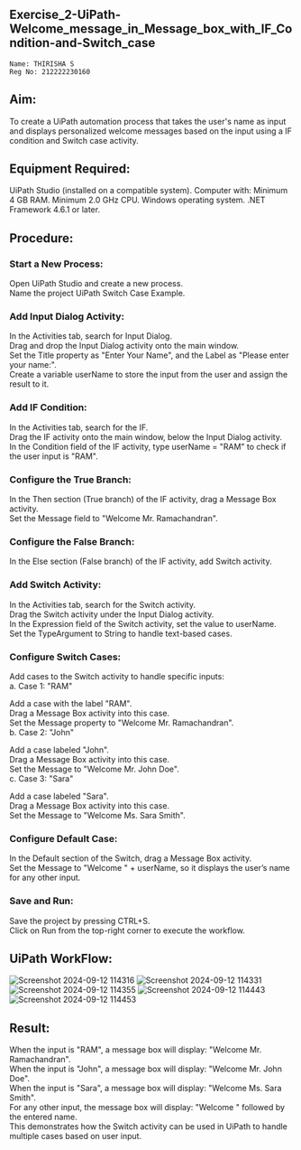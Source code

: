 ## Exercise_2-UiPath-Welcome_message_in_Message_box_with_IF_Condition-and-Switch_case
```
Name: THIRISHA S
Reg No: 212222230160
```
## Aim:

To create a UiPath automation process that takes the user's name as input and displays personalized welcome messages based on the input using a IF condition and Switch case activity.

## Equipment Required:

UiPath Studio (installed on a compatible system).
Computer with:
Minimum 4 GB RAM.
Minimum 2.0 GHz CPU.
Windows operating system.
.NET Framework 4.6.1 or later.

## Procedure:
### Start a New Process:

Open UiPath Studio and create a new process.<br>
Name the project UiPath Switch Case Example.<br>

### Add Input Dialog Activity:

In the Activities tab, search for Input Dialog.<br>
Drag and drop the Input Dialog activity onto the main window.<br>
Set the Title property as "Enter Your Name", and the Label as "Please enter your name:".<br>
Create a variable userName to store the input from the user and assign the result to it.<br>

### Add IF Condition:

In the Activities tab, search for the IF.<br>
Drag the IF activity onto the main window, below the Input Dialog activity.<br>
In the Condition field of the IF activity, type userName = "RAM" to check if the user input is "RAM".

### Configure the True Branch:

In the Then section (True branch) of the IF activity, drag a Message Box activity.<br>
Set the Message field to "Welcome Mr. Ramachandran".

### Configure the False Branch:

In the Else section (False branch) of the IF activity, add Switch activity.

### Add Switch Activity:

In the Activities tab, search for the Switch activity.<br>
Drag the Switch activity under the Input Dialog activity.<br>
In the Expression field of the Switch activity, set the value to userName.<br>
Set the TypeArgument to String to handle text-based cases.<br>

### Configure Switch Cases:

Add cases to the Switch activity to handle specific inputs:<br>
a. Case 1: "RAM"<br>

Add a case with the label "RAM".<br>
Drag a Message Box activity into this case.<br>
Set the Message property to "Welcome Mr. Ramachandran".<br>
b. Case 2: "John"<br>

Add a case labeled "John".<br>
Drag a Message Box activity into this case.<br>
Set the Message to "Welcome Mr. John Doe".<br>
c. Case 3: "Sara"<br>

Add a case labeled "Sara".<br>
Drag a Message Box activity into this case.<br>
Set the Message to "Welcome Ms. Sara Smith".<br>

### Configure Default Case:<br>

In the Default section of the Switch, drag a Message Box activity.<br>
Set the Message to "Welcome " + userName, so it displays the user’s name for any other input.<br>

### Save and Run:

Save the project by pressing CTRL+S.<br>
Click on Run from the top-right corner to execute the workflow.

## UiPath WorkFlow:

![Screenshot 2024-09-12 114316](https://github.com/user-attachments/assets/39b63cde-5889-4afa-82fb-2c33b9b4e3e2)
![Screenshot 2024-09-12 114331](https://github.com/user-attachments/assets/d7cab2b7-6fdf-42c9-9fa9-c1f50b236992)
![Screenshot 2024-09-12 114355](https://github.com/user-attachments/assets/7ec2ffa6-8fac-4b1f-aa4b-516ff2fd6c2e)
![Screenshot 2024-09-12 114443](https://github.com/user-attachments/assets/96be57c1-fd34-4656-882a-2a751cb82934)
![Screenshot 2024-09-12 114453](https://github.com/user-attachments/assets/99f35a02-4a8d-4e16-89fb-596ad9d4da03)

## Result:

When the input is "RAM", a message box will display: "Welcome Mr. Ramachandran".<br>
When the input is "John", a message box will display: "Welcome Mr. John Doe".<br>
When the input is "Sara", a message box will display: "Welcome Ms. Sara Smith".<br>
For any other input, the message box will display: "Welcome " followed by the entered name.<br>
This demonstrates how the Switch activity can be used in UiPath to handle multiple cases based on user input.
